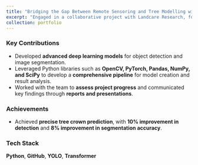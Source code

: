 ```yaml
---
title: "Bridging the Gap Between Remote Sensoring and Tree Modelling with Data Science"
excerpt: "Engaged in a collaborative project with Landcare Research, focusing on the image segmentation of individual tree crowns from aerial imagery in the Wellington region, 2012-2025<br/><img src='/images/tree.png'>"
collection: portfolio
---
```


### Key Contributions  
- Developed **advanced deep learning models** for object detection and image segmentation.  
- Leveraged Python libraries such as **OpenCV, PyTorch, Pandas, NumPy, and SciPy** to develop a **comprehensive pipeline** for model creation and result analysis.  
- Worked with the team to **assess project progress** and communicated key findings through **reports and presentations**.  

### Achievements  
- Achieved **precise tree crown prediction**, with **10% improvement in detection** and **8% improvement in segmentation accuracy**.  

### Tech Stack  
**Python**, **GitHub**, **YOLO**, **Transformer**  
